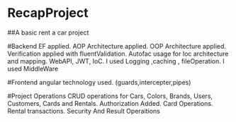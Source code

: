 # RecapProject

##A basic rent a car project

  #Backend
    EF applied.
    AOP Architecture applied.
    OOP Architecture applied.
    Verification applied with fluentValidation.
    Autofac usage for Ioc architecture and mapping.
    WebAPI, JWT, IoC.
    I used Logging ,caching , fileOperation.
    I used MiddleWare 
    
  #Frontend
   angular technology used.
   (guards,intercepter,pipes)
   
   
  #Project Operations
    CRUD operations for Cars, Colors, Brands, Users, Customers, Cards and Rentals.
    Authorization Added.
    Card Operations.
    Rental transactions.
    Security And Result Operaitions
    
